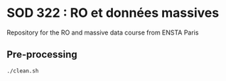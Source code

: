 # SOD 322 : RO et données massives

Repository for the RO and massive data course from ENSTA Paris

## Pre-processing

```bash
./clean.sh
```
